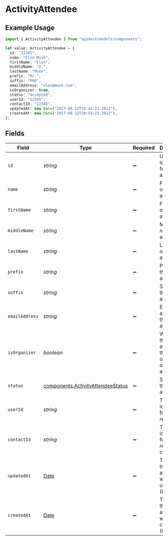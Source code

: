 # ActivityAttendee

## Example Usage

```typescript
import { ActivityAttendee } from "apideck/models/components";

let value: ActivityAttendee = {
  id: "12345",
  name: "Elon Musk",
  firstName: "Elon",
  middleName: "D.",
  lastName: "Musk",
  prefix: "Mr.",
  suffix: "PhD",
  emailAddress: "elon@musk.com",
  isOrganizer: true,
  status: "accepted",
  userId: "12345",
  contactId: "12345",
  updatedAt: new Date("2017-08-12T20:43:21.291Z"),
  createdAt: new Date("2017-08-12T20:43:21.291Z"),
};
```

## Fields

| Field                                                                                         | Type                                                                                          | Required                                                                                      | Description                                                                                   | Example                                                                                       |
| --------------------------------------------------------------------------------------------- | --------------------------------------------------------------------------------------------- | --------------------------------------------------------------------------------------------- | --------------------------------------------------------------------------------------------- | --------------------------------------------------------------------------------------------- |
| `id`                                                                                          | *string*                                                                                      | :heavy_minus_sign:                                                                            | Unique identifier for the attendee                                                            | 12345                                                                                         |
| `name`                                                                                        | *string*                                                                                      | :heavy_minus_sign:                                                                            | Full name of the attendee                                                                     | Elon Musk                                                                                     |
| `firstName`                                                                                   | *string*                                                                                      | :heavy_minus_sign:                                                                            | First name of the attendee                                                                    | Elon                                                                                          |
| `middleName`                                                                                  | *string*                                                                                      | :heavy_minus_sign:                                                                            | Middle name of the attendee                                                                   | D.                                                                                            |
| `lastName`                                                                                    | *string*                                                                                      | :heavy_minus_sign:                                                                            | Last name of the attendee                                                                     | Musk                                                                                          |
| `prefix`                                                                                      | *string*                                                                                      | :heavy_minus_sign:                                                                            | Prefix of the attendee                                                                        | Mr.                                                                                           |
| `suffix`                                                                                      | *string*                                                                                      | :heavy_minus_sign:                                                                            | Suffix of the attendee                                                                        | PhD                                                                                           |
| `emailAddress`                                                                                | *string*                                                                                      | :heavy_minus_sign:                                                                            | Email address of the attendee                                                                 | elon@musk.com                                                                                 |
| `isOrganizer`                                                                                 | *boolean*                                                                                     | :heavy_minus_sign:                                                                            | Whether the attendee is the organizer of the activity                                         | true                                                                                          |
| `status`                                                                                      | [components.ActivityAttendeeStatus](../../models/components/activityattendeestatus.md)        | :heavy_minus_sign:                                                                            | Status of the attendee                                                                        | accepted                                                                                      |
| `userId`                                                                                      | *string*                                                                                      | :heavy_minus_sign:                                                                            | The identifier for a related user                                                             | 12345                                                                                         |
| `contactId`                                                                                   | *string*                                                                                      | :heavy_minus_sign:                                                                            | The identifier for a related contact                                                          | 12345                                                                                         |
| `updatedAt`                                                                                   | [Date](https://developer.mozilla.org/en-US/docs/Web/JavaScript/Reference/Global_Objects/Date) | :heavy_minus_sign:                                                                            | The last time the attendee was updated (ISO 8601)                                             | 2017-08-12T20:43:21.291Z                                                                      |
| `createdAt`                                                                                   | [Date](https://developer.mozilla.org/en-US/docs/Web/JavaScript/Reference/Global_Objects/Date) | :heavy_minus_sign:                                                                            | The time the attendee was created (ISO 8601)                                                  | 2017-08-12T20:43:21.291Z                                                                      |